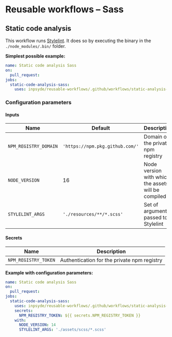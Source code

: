 # Reusable workflows – Sass

## Static code analysis

This workflow runs [Stylelint](https://stylelint.io/). It does so by executing the binary in
the `./node_modules/.bin/` folder.

**Simplest possible example:**

```yml
name: Static code analysis Sass
on:
  pull_request:
jobs:
  static-code-analysis-sass:
    uses: inpsyde/reusable-workflows/.github/workflows/static-analysis-sass.yml@main
```

### Configuration parameters

#### Inputs

| Name                  | Default                         | Description                                         |
|-----------------------|---------------------------------|-----------------------------------------------------|
| `NPM_REGISTRY_DOMAIN` | `'https://npm.pkg.github.com/'` | Domain of the private npm registry                  |
| `NODE_VERSION`        | 16                              | Node version with which the assets will be compiled |
| `STYLELINT_ARGS`      | `'./resources/**/*.scss'`       | Set of arguments passed to Stylelint                |

#### Secrets

| Name                 | Description                                 |
|----------------------|---------------------------------------------|
| `NPM_REGISTRY_TOKEN` | Authentication for the private npm registry |

**Example with configuration parameters:**

```yml
name: Static code analysis Sass
on:
  pull_request:
jobs:
  static-code-analysis-sass:
    uses: inpsyde/reusable-workflows/.github/workflows/static-analysis-sass.yml@main
    secrets:
      NPM_REGISTRY_TOKEN: ${{ secrets.NPM_REGISTRY_TOKEN }}
    with:
      NODE_VERSION: 14
      STYLELINT_ARGS: './assets/scss/*.scss'
```
